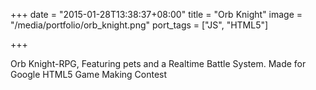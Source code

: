 +++
date = "2015-01-28T13:38:37+08:00"
title = "Orb Knight"
image = "/media/portfolio/orb_knight.png"
port_tags = ["JS", "HTML5"]

+++

Orb Knight-RPG, Featuring pets and a Realtime Battle System. Made for Google HTML5 Game Making Contest
